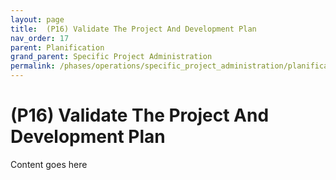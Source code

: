 ```yaml
---
layout: page
title:  (P16) Validate The Project And Development Plan
nav_order: 17
parent: Planification
grand_parent: Specific Project Administration
permalink: /phases/operations/specific_project_administration/planification/p16/
---
```


# (P16) Validate The Project And Development Plan
Content goes here